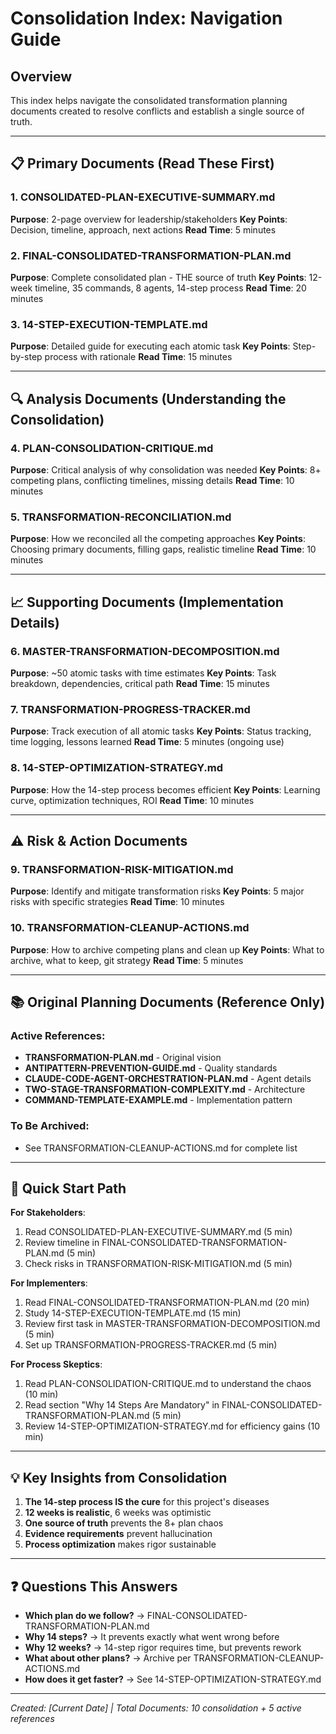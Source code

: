 # Consolidation Index: Navigation Guide

## Overview
This index helps navigate the consolidated transformation planning documents created to resolve conflicts and establish a single source of truth.

---

## 📋 Primary Documents (Read These First)

### 1. **CONSOLIDATED-PLAN-EXECUTIVE-SUMMARY.md**
**Purpose**: 2-page overview for leadership/stakeholders
**Key Points**: Decision, timeline, approach, next actions
**Read Time**: 5 minutes

### 2. **FINAL-CONSOLIDATED-TRANSFORMATION-PLAN.md**
**Purpose**: Complete consolidated plan - THE source of truth
**Key Points**: 12-week timeline, 35 commands, 8 agents, 14-step process
**Read Time**: 20 minutes

### 3. **14-STEP-EXECUTION-TEMPLATE.md**
**Purpose**: Detailed guide for executing each atomic task
**Key Points**: Step-by-step process with rationale
**Read Time**: 15 minutes

---

## 🔍 Analysis Documents (Understanding the Consolidation)

### 4. **PLAN-CONSOLIDATION-CRITIQUE.md**
**Purpose**: Critical analysis of why consolidation was needed
**Key Points**: 8+ competing plans, conflicting timelines, missing details
**Read Time**: 10 minutes

### 5. **TRANSFORMATION-RECONCILIATION.md**
**Purpose**: How we reconciled all the competing approaches
**Key Points**: Choosing primary documents, filling gaps, realistic timeline
**Read Time**: 10 minutes

---

## 📈 Supporting Documents (Implementation Details)

### 6. **MASTER-TRANSFORMATION-DECOMPOSITION.md**
**Purpose**: ~50 atomic tasks with time estimates
**Key Points**: Task breakdown, dependencies, critical path
**Read Time**: 15 minutes

### 7. **TRANSFORMATION-PROGRESS-TRACKER.md**
**Purpose**: Track execution of all atomic tasks
**Key Points**: Status tracking, time logging, lessons learned
**Read Time**: 5 minutes (ongoing use)

### 8. **14-STEP-OPTIMIZATION-STRATEGY.md**
**Purpose**: How the 14-step process becomes efficient
**Key Points**: Learning curve, optimization techniques, ROI
**Read Time**: 10 minutes

---

## ⚠️ Risk & Action Documents

### 9. **TRANSFORMATION-RISK-MITIGATION.md**
**Purpose**: Identify and mitigate transformation risks
**Key Points**: 5 major risks with specific strategies
**Read Time**: 10 minutes

### 10. **TRANSFORMATION-CLEANUP-ACTIONS.md**
**Purpose**: How to archive competing plans and clean up
**Key Points**: What to archive, what to keep, git strategy
**Read Time**: 5 minutes

---

## 📚 Original Planning Documents (Reference Only)

### Active References:
- **TRANSFORMATION-PLAN.md** - Original vision
- **ANTIPATTERN-PREVENTION-GUIDE.md** - Quality standards
- **CLAUDE-CODE-AGENT-ORCHESTRATION-PLAN.md** - Agent details
- **TWO-STAGE-TRANSFORMATION-COMPLEXITY.md** - Architecture
- **COMMAND-TEMPLATE-EXAMPLE.md** - Implementation pattern

### To Be Archived:
- See TRANSFORMATION-CLEANUP-ACTIONS.md for complete list

---

## 🚀 Quick Start Path

**For Stakeholders**:
1. Read CONSOLIDATED-PLAN-EXECUTIVE-SUMMARY.md (5 min)
2. Review timeline in FINAL-CONSOLIDATED-TRANSFORMATION-PLAN.md (5 min)
3. Check risks in TRANSFORMATION-RISK-MITIGATION.md (5 min)

**For Implementers**:
1. Read FINAL-CONSOLIDATED-TRANSFORMATION-PLAN.md (20 min)
2. Study 14-STEP-EXECUTION-TEMPLATE.md (15 min)
3. Review first task in MASTER-TRANSFORMATION-DECOMPOSITION.md (5 min)
4. Set up TRANSFORMATION-PROGRESS-TRACKER.md (5 min)

**For Process Skeptics**:
1. Read PLAN-CONSOLIDATION-CRITIQUE.md to understand the chaos (10 min)
2. Read section "Why 14 Steps Are Mandatory" in FINAL-CONSOLIDATED-TRANSFORMATION-PLAN.md (5 min)
3. Review 14-STEP-OPTIMIZATION-STRATEGY.md for efficiency gains (10 min)

---

## 💡 Key Insights from Consolidation

1. **The 14-step process IS the cure** for this project's diseases
2. **12 weeks is realistic**, 6 weeks was optimistic
3. **One source of truth** prevents the 8+ plan chaos
4. **Evidence requirements** prevent hallucination
5. **Process optimization** makes rigor sustainable

---

## ❓ Questions This Answers

- **Which plan do we follow?** → FINAL-CONSOLIDATED-TRANSFORMATION-PLAN.md
- **Why 14 steps?** → It prevents exactly what went wrong before
- **Why 12 weeks?** → 14-step rigor requires time, but prevents rework
- **What about other plans?** → Archive per TRANSFORMATION-CLEANUP-ACTIONS.md
- **How does it get faster?** → See 14-STEP-OPTIMIZATION-STRATEGY.md

---

*Created: [Current Date] | Total Documents: 10 consolidation + 5 active references*